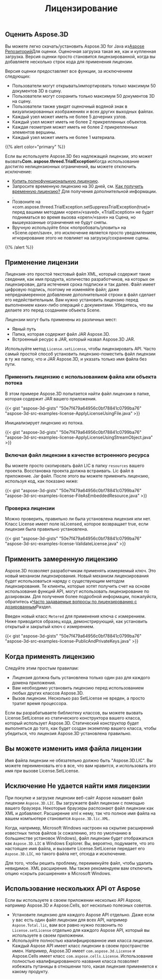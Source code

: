 ﻿---
title: Лицензирование
type: docs
weight: 60
url: /ru/java/licensing/
description: Вы можете легко скачать/установить Aspose.3D for Java от Aspose Репозиторий для оценки. Оценочная загрузка такая же, как и купленная загрузка. Версия оценки просто становится лицензированной, когда вы добавляете несколько строк кода для применения лицензии.
---
## **Оценить Aspose.3D**
Вы можете легко скачать/установить Aspose.3D for Java из[Aspose Репозиторий](http://repository.aspose.com/repo/com/aspose/aspose-3d/)Для оценки. Оценочная загрузка такая же, как и купленная загрузка. Версия оценки просто становится лицензированной, когда вы добавляете несколько строк кода для применения лицензии.

Версия оценки предоставляет все функции, за исключением следующих:

- Пользователи могут открывать/импортировать только максимум 50 документов 3D в сцену.
- Пользователи могут сохранить только максимум 50 документов 3D на сцену.
- Пользователи также увидят оценочный водяной знак в визуализированных изображениях и всех других выходных файлах.
- Каждый узел может иметь не более 5 дочерних узлов.
- Каждый узел может иметь не более 2 прикрепленных объектов.
- Каждая геометрия может иметь не более 2 прикрепленных элементов вершины.
- Каждый узел может иметь не более 1 материала.

{{% alert color="primary" %}} 

Если вы используете Aspose.3D без надлежащей лицензии, это может вызвать**Com. aspose.threed.TrialException**Когда использование достигло нелицензионных ограничений, вы можете отключить исключение:

* [Купить полнофункциональную лицензию](https://purchase.aspose.com/buy).
* Запросите временную лицензию на 30 дней, см. [Как получить временную лицензию?](https://purchase.aspose.com/temporary-license) Для получения дополнительной информации.
.
* Позвоните на «com.aspose.threed.TrialException.setSuppressTrialException(true)» перед вашими методами «open»/«saved», «TrialException» не будет подниматься во время вызова «open»/«save» на Сцена, но вышеуказанные ограничения не будут сняты.
* Вручную используйте блок «попробовать/уловить» на «Scene.open/save», это исключение является просто уведомлением, игнорирование этого не повлияет на загрузку/сохранение сцены.

{{% /alert %}} 
## **Применение лицензии**
Лицензия-это простой текстовый файл XML, который содержит такие сведения, как имя продукта, количество разработчиков, на которых он лицензирован, дата истечения срока подписки и так далее. Файл имеет цифровую подпись, поэтому не изменяйте файл; даже непреднамеренное добавление дополнительной строки в файл сделает его недействительным. Вам нужно установить лицензию перед выполнением каких-либо операций с документами. Убедитесь, что вы делаете это перед созданием объекта Scene.

Лицензии могут быть применены из различных мест:

- Явный путь
- Папка, которая содержит файл JAR Aspose.3D.
- Встроенный ресурс в JAR, который назвал Aspose.3D JAR.

Используйте метод `License.setLicense`, чтобы лицензировать API. Часто самый простой способ установить лицензию-поместить файл лицензии в ту же папку, что и JAR Aspose.3D, и указать только имя файла без пути.
### **Применить лицензию с использованием файла или объекта потока**
В этом примере Aspose.3D попытается найти файл лицензии в папке, которая содержит JAR вашего приложения.

{{< gist "aspose-3d-gists" "50e7f479a64956c0bf78841c0799ba76" "aspose-3d-src-examples-license-ApplyLicenseUsingFile.java" >}}

Инициализирует лицензию из потока.

{{< gist "aspose-3d-gists" "50e7f479a64956c0bf78841c0799ba76" "aspose-3d-src-examples-license-ApplyLicenseUsingStreamObject.java" >}}
### **Включая файл лицензии в качестве встроенного ресурса**
Вы можете просто скопировать файл LIC в папку `resources` вашего проекта. Восстановка проекта должна встраивать. Lic файл в приложение. Jar файл. После этого вы можете применить лицензию, используя код, как показано ниже:

{{< gist "aspose-3d-gists" "50e7f479a64956c0bf78841c0799ba76" "aspose-3d-src-examples-license-FileAsEmbeddedResource.java" >}}
### **Проверка лицензии**
Можно проверить, правильно ли была установлена лицензия или нет. Класс License имеет поле isLicensed, которое возвращает true, если лицензия была правильно установлена.

{{< gist "aspose-3d-gists" "50e7f479a64956c0bf78841c0799ba76" "aspose-3d-src-examples-license-ValidateLicense.java" >}}
## **Применить замеренную лицензию**
Aspose.3D позволяет разработчикам применять измеряемый ключ. Это новый механизм лицензирования. Новый механизм лицензирования будет использоваться наряду с существующим методом лицензирования. Те клиенты, которые хотят получить счет на основе использования функций API, могут использовать лицензирование по дозировкам. Для получения более подробной информации, пожалуйста, обратитесь к[Часто задаваемые вопросы по лицензированию с дозированным](https://purchase.aspose.com/faqs/licensing/metered)Раздел.

Введен новый класс `Metered` для применения ключа с измерением. Ниже приводится образец кода, демонстрирующий, как установить открытый и закрытый ключ с измерением.

{{< gist "aspose-3d-gists" "50e7f479a64956c0bf78841c0799ba76" "aspose-3d-src-examples-license-PublicAndPrivateKeys.java" >}}
## **Когда применять лицензию**
Следуйте этим простым правилам:

- Лицензия должна быть установлена только один раз для каждого домена приложения.
- Вам необходимо установить лицензию перед использованием любых других классов Aspose.3D.
- Вызов лицензии. Несколько раз SetLicense не вреден, а просто тратит время процессора.

Если вы разрабатываете библиотеку классов, вы можете вызвать License.SetLicense из статического конструктора вашего класса, который использует Aspose.3D. Статический конструктор будет выполняться до того, как будет создан экземпляр вашего класса, чтобы убедиться, что лицензия Aspose.3D установлена правильно.
## **Вы можете изменить имя файла лицензии**
Имя файла лицензии не обязательно должно быть "Aspose.3D.LIC". Вы можете переименовать его в все, что вам нравится, и использовать это имя при вызове License.SetLicense.
## **Исключение Не удается найти имя лицензии**
При покупке и загрузке лицензии веб-сайт Aspose называет файл лицензии `Aspose.3D.LIC`. Вы загружаете файл лицензии с помощью вашего браузера. Некоторые браузеры распознают файл лицензии как XML и добавляют. Расширение xml к нему, так что полное имя файла на вашем компьютере становится `Aspose.3D.lic.XML`.

Когда, например, Microsoft Windows настроен на скрытие расширений известных типов файлов (к сожалению, это по умолчанию в большинстве установок Windows), файл лицензии будет отображаться как `Aspose.3D.LIC` в Windows Explorer. Вы, вероятно, подумаете, что это настоящее имя файла, и вызовите License.SetLicense передает его `Aspose.3D.LIC`, но такого файла нет, отсюда и исключение.

Для того, чтобы решить проблему, переименуйте файл, чтобы удалить невидимое. XML расширение. Мы также рекомендуем вам отключить опцию «скрыть расширения» в Microsoft Windows.

## **Использование нескольких API от Aspose**
Если вы используете в своем приложении несколько API Aspose, например Aspose.3D и Aspose.Cells, вот несколько полезных советов.

- Установите лицензию для каждого Aspose API отдельно. Даже если у вас есть один файл лицензии для всех API, например `Aspose.Total.lic`, вам все равно нужно позвонить по `License.setLicense` отдельно для каждого Aspose API, который вы используете в своем приложении.
- Используйте полностью квалифицированное имя класса лицензии. Каждый Aspose API имеет класс лицензии в своем пространстве имен. Например, Aspose.3D имеет `com.aspose.3d.License` и Aspose.Cells имеет класс `com.aspose.cells.License`. Использование полностью квалифицированного названия класса позволяет избежать путаницы в отношении того, какая лицензия применяется к какому продукту.
